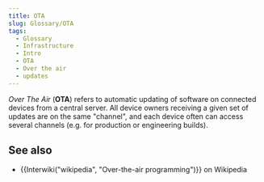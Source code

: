 ```yaml
---
title: OTA
slug: Glossary/OTA
tags:
  - Glossary
  - Infrastructure
  - Intro
  - OTA
  - Over the air
  - updates
---
```

_Over The Air_ (**OTA**) refers to automatic updating of software on connected devices from a central server. All device owners receiving a given set of updates are on the same "channel", and each device often can access several channels (e.g. for production or engineering builds).

## See also

- {{Interwiki("wikipedia", "Over-the-air programming")}} on Wikipedia
